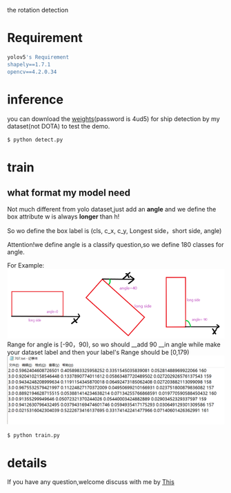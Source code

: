 the rotation detection
# Requirement
```bash
yolov5's Requirement
shapely==1.7.1
opencv==4.2.0.34
```
# inference
you can download the [weights](https://pan.baidu.com/s/1l7AwoT78tQEQ-K_vOJobQQ)(password is 4ud5) for ship detection by my dataset(not DOTA) to test the demo.
```bash
$ python detect.py
```
# train
## what format my model need
Not much different from yolo dataset,just add an __angle__ and we define the box attribute w is always __longer__ than h!

So wo define the box label is (cls, c_x, c_y, Longest side，short side, angle)

Attention!we define angle is a classify question,so we define 180 classes for angle.

For Example:
![image](rbox.png)
Range for angle is [-90，90), so wo should __add 90 __in angle while make your dataset label and then your label's Range should be [0,179)
![image](label_format.png)

```bash
$ python train.py
```
# details
If you have any question,welcome discuss with me by [This](https://zhuanlan.zhihu.com/p/270388743)
